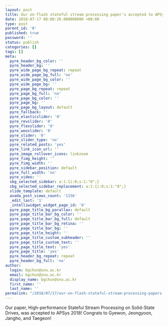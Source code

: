 ```yaml
---
layout: post
title: Our on-flash stateful stream processing paper's accepted to APSys 2018!
date: 2018-07-17 08:00:20.000000000 +09:00
type: post
parent_id: '0'
published: true
password: ''
status: publish
categories: []
tags: []
meta:
  pyre_header_bg_color: ''
  pyre_header_bg: ''
  pyre_wide_page_bg_repeat: repeat
  pyre_wide_page_bg_full: 'no'
  pyre_wide_page_bg_color: ''
  pyre_wide_page_bg: ''
  pyre_page_bg_repeat: repeat
  pyre_page_bg_full: 'no'
  pyre_page_bg_color: ''
  pyre_page_bg: ''
  pyre_page_bg_layout: default
  pyre_fallback: ''
  pyre_elasticslider: '0'
  pyre_revslider: '0'
  pyre_flexslider: '0'
  pyre_wooslider: '0'
  pyre_slider: '0'
  pyre_slider_type: 'no'
  pyre_related_posts: 'yes'
  pyre_link_icon_url: ''
  pyre_image_rollover_icons: linkzoom
  pyre_fimg_height: ''
  pyre_fimg_width: ''
  pyre_sidebar_position: default
  pyre_full_width: 'no'
  pyre_video: ''
  sbg_selected_sidebar: a:1:{i:0;s:1:"0";}
  sbg_selected_sidebar_replacement: a:1:{i:0;s:1:"0";}
  slide_template: default
  avada_post_views_count: '1156'
  _edit_last: '1'
  _intelliwidget_widget_page_id: '0'
  pyre_page_title_bg_parallax: default
  pyre_page_title_bar_bg_color: ''
  pyre_page_title_bar_bg_full: default
  pyre_page_title_bar_bg_retina: ''
  pyre_page_title_bar_bg: ''
  pyre_page_title_height: ''
  pyre_page_title_custom_subheader: ''
  pyre_page_title_custom_text: ''
  pyre_page_title_text: 'yes'
  pyre_page_title: 'yes'
  pyre_header_bg_repeat: repeat
  pyre_header_bg_full: 'no'
author:
  login: bgchun@snu.ac.kr
  email: bgchun@snu.ac.kr
  display_name: bgchun@snu.ac.kr
  first_name: ''
  last_name: ''
permalink: "/2018/07/17/our-on-flash-stateful-stream-processing-papers-accepted-to-apsys-2018/"
---
```

<p>Our paper, High-performance Stateful Stream Processing on Solid-State Drives, was accepted to APSys 2018! Congrats to Gyewon, Jeongyoon, Jangho, and Taegeon!</p>

